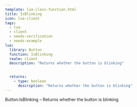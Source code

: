 ```yaml
---
template: lua-class-function.html
title: IsBlinking
icon: lua-client
tags:
  - lua
  - client
  - needs-verification
  - needs-example
lua:
  library: Button
  function: IsBlinking
  realm: client
  description: "Returns whether the button is blinking"
  
  
  returns:
    - type: boolean
      description: "Returns whether the button is blinking"
---
```


<div class="lua__search__keywords">
Button:IsBlinking &#x2013; Returns whether the button is blinking
</div>
